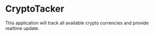 # CryptoTacker
This application will track all available crypto currencies and provide realtime update.
